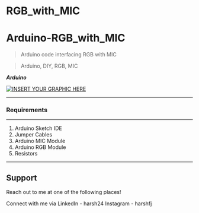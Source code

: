 # RGB_with_MIC

# Arduino-RGB_with_MIC

> Arduino code interfacing RGB with MIC

> Arduino, DIY, RGB, MIC

***Arduino***

[![INSERT YOUR GRAPHIC HERE](https://wallpaperaccess.com/full/1154063.jpg)]()

---

### Requirements
---
1. Arduino Sketch IDE
2. Jumper Cables
3. Arduino MIC Module
4. Arduino RGB Module
5. Resistors

---

## Support

Reach out to me at one of the following places!

Connect with me via LinkedIn - harsh24
Instagram - harshfj
